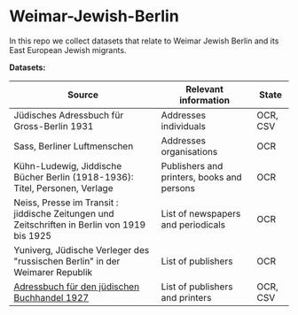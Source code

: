 # Weimar-Jewish-Berlin


In this repo we collect datasets that relate to Weimar Jewish Berlin and its East European Jewish migrants.  




**Datasets:**

| Source | **Relevant information** | State |
| --- | --- | --- |
| Jüdisches Adressbuch für Gross-Berlin 1931 | Addresses individuals | OCR, CSV |
| Sass, Berliner Luftmenschen | Addresses organisations | OCR |
|Kühn-Ludewig, Jiddische Bücher Berlin (1918-1936): Titel, Personen, Verlage| Publishers and printers, books and persons | OCR |
| Neiss, Presse im Transit : jiddische Zeitungen und Zeitschriften in Berlin von 1919 bis 1925 | List of newspapers and periodicals | OCR |
| Yuniverg, Jüdische Verleger des "russischen Berlin" in der Weimarer Republik | List of publishers | OCR |
| [Adressbuch für den jüdischen Buchhandel 1927](https://github.com/mmz-potsdam/jewish-publishing/tree/master/addressbuch-juedischer-buchhandel) | List of publishers and printers | OCR, CSV | 

